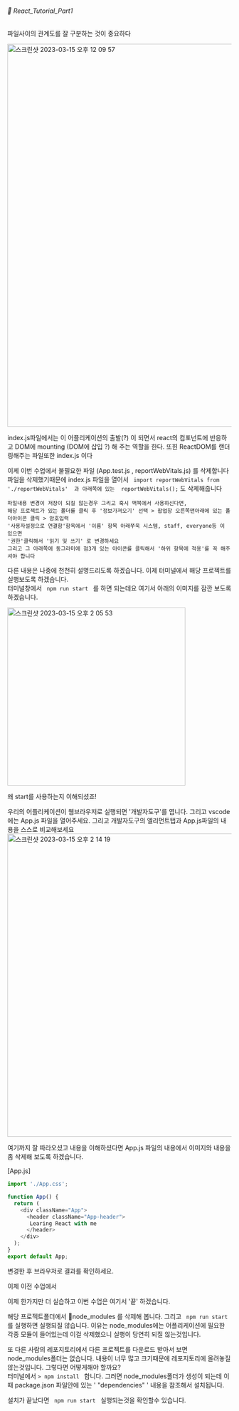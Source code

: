###### :cactus: React_Tutorial_Part1    

파일사이의 관계도를 잘 구분하는 것이 중요하다  

<img width="860" alt="스크린샷 2023-03-15 오후 12 09 57" src="https://user-images.githubusercontent.com/48478079/225195864-f7e62ad1-7d03-4850-9799-4037b54c95f6.png">

index.js파일에서는 이 어플리케이션의 출발(?) 이 되면서 react의 컴포넌트에 반응하고 DOM에 mounting (DOM에 삽입 ?) 해 주는 역할을 한다. 또힌 ReactDOM를 랜더링해주는 파일또한 index.js 이다

이제 이번 수업에서 불필요한 파일 (App.test.js , reportWebVitals.js) 를 삭제합니다
파일을 삭제했기때문에 index.js 파일을 열어서 
``` import reportWebVitals from './reportWebVitals'  과 아래쪽에 있는  reportWebVitals();``` 도 삭제해줍니다   

```
파일내용 변경이 저장이 되질 않는경우 그리고 혹시 맥북에서 사용하신다면, 
해당 프로젝트가 있는 폴더를 클릭 후 '정보가져오기' 선택 > 팝업창 오른쪽맨아래에 있는 폴더아이콘 클릭 > 암호입력 
'사용자설정으로 연결함'함옥에서 '이름' 항목 아래쭈욱 시스템, staff, everyone등 이 있으면 
'권한'클릭해서 '읽기 및 쓰기' 로 변경하세요 
그리고 그 아래쪽에 동그라미에 점3개 있는 아이콘를 클릭해서 '하위 항목에 적용'를 꼭 해주셔야 합니다 
```   
다른 내용은 나중에 천천히 설명드리도록 하겠습니다. 이제 터미널에서 해당 프로젝트를 실행보도록 하겠습니다.   
터미널창에서 ```  npm run start  ``` 를 하면 되는데요 여기서 아래의 이미지를 잠깐 보도록 하겠습니다.  

<img width="400" alt="스크린샷 2023-03-15 오후 2 05 53" src="https://user-images.githubusercontent.com/48478079/225212880-0ee56f5d-a561-4730-9f2b-96d28667a052.png">  

왜 start를 사용하는지 이해되셨죠!  

우리의 어플리케이션이 웹브라우저로 실행되면 '개발자도구'를 엽니다. 그리고 vscode에는 App.js 파일을 열어주세요. 그리고 개발자도구의 엘리먼트탭과 App.js파일의 내용을 스스로 비교해보세요   
<img width="681" alt="스크린샷 2023-03-15 오후 2 14 19" src="https://user-images.githubusercontent.com/48478079/225213611-55b4afb7-2ec8-4dc4-be3f-6c6b274a7282.png">

여기까지 잘 따라오셨고 내용을 이해하셨다면 
App.js 파일의 내용에서 이미지와 내용을 좀 삭제해 보도록 하겠습니다.   

[App.js]
``` javascript
import './App.css';

function App() {
  return (
    <div className="App">
      <header className="App-header">
       Learing React with me
      </header>
    </div>
  );
}
export default App;
```
변경한 후 브라우저로 결과를 확인하세요.   

이제 이전 수업에서 


이제 한가지만 더 실습하고 이번 수업은 여기서 '끝' 하겠습니다.   

해당 프로젝트폴더에서 :file_folder:node_modules 를 삭제해 봅니다.
그리고 ```  npm run start  ```  를 실행하면 실행되질 않습니다. 이유는 node_modules에는 어플리케이션에 필요한 각종 모듈이 들어있는데 이걸 삭제했으니 실행이 당연히 되질 않는것입니다.   

또 다른 사람의 레포지토리에서 다른 프로젝트를 다운로드 받아서 보면 node_modules폴더는 없습니다. 내용이 너무 많고 크기때문에 레포지토리에 올려놓질 않는것입니다. 그렇다면 어떻게해야 할까요?   
터미널에서 ``` > npm install  ```   합니다. 그러면 node_modules폴더가 생성이 되는데 이때 package.json 파일안에 있는 ' "dependencies" ' 내용을 참조해서 설치됩니다. 

설치가 끝났다면  ```  npm run start  ```  실행되는것을 확인할수 있습니다.

